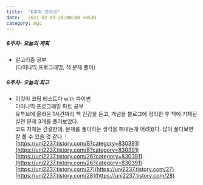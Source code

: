 ```yaml
---
title:  "6주차 모각코"
date:   2021-02-03 20:00:00 +0530
category: mgc
---
```



##### 6주차- 오늘의 계획
    
  - 알고리즘 공부  
  (다이나믹 프로그래밍, 책 문제 풀이)
 
##### 6주차- 오늘의 회고
  
  - 이것이 코딩 테스트다 with 파이썬  
  다이나믹 프로그래밍 파트 공부  
  유투브에 올라온 1시간짜리 책 인강을 듣고, 개념을 블로그에 정리한 후 책에 기재된 실전 문제 3개를 풀어보았다.  
  코드 자체는 간결한데, 문제를 풀이하는 생각을 해내는게 어려웠다. 많이 풀다보면 잘 풀 수 있을 것 같다. !  
  [https://uni2237.tistory.com/8?category=830391](https://uni2237.tistory.com/8?category=830391)    
  [https://uni2237.tistory.com/26?category=830391](https://uni2237.tistory.com/26?category=830391)  
  [https://uni2237.tistory.com/27](https://uni2237.tistory.com/27)    
  [https://uni2237.tistory.com/28](https://uni2237.tistory.com/28)    
  

  
